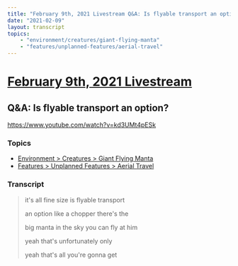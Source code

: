 ```yaml
---
title: "February 9th, 2021 Livestream Q&A: Is flyable transport an option?"
date: "2021-02-09"
layout: transcript
topics:
    - "environment/creatures/giant-flying-manta"
    - "features/unplanned-features/aerial-travel"
---
```

# [February 9th, 2021 Livestream](../2021-02-09.md)
## Q&A: Is flyable transport an option?
https://www.youtube.com/watch?v=kd3UMt4pESk

### Topics
* [Environment > Creatures > Giant Flying Manta](../topics/environment/creatures/giant-flying-manta.md)
* [Features > Unplanned Features > Aerial Travel](../topics/features/unplanned-features/aerial-travel.md)

### Transcript

> it's all fine size is flyable transport
> 
> an option like a chopper there's the
> 
> big manta in the sky you can fly at him
> 
> yeah that's unfortunately only
> 
> yeah that's all you're gonna get
> 
